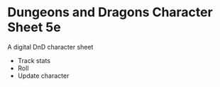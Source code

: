 # Dungeons and Dragons Character Sheet 5e
A digital DnD character sheet

- Track stats
- Roll
- Update character
